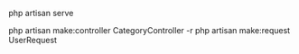 php artisan serve

php artisan make:controller CategoryController -r
php artisan make:request UserRequest
